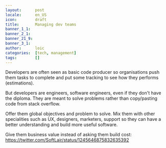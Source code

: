 ```yaml
---
layout:      post
locale:      en_US
icon:        draft
title:       Managing dev teams
banner_1_1:  
banner_2_1:  
banner_21_9: 
banner_3_1:  
author:      loic
categories:  [tech, management]
tags:        []
---
```


Developers are often seen as basic code producer so organisations push them tasks to complete and put some tracking to see how they performs (estimations).

But developers are engineers, software engineers, even if they don't have the diploma. They are meant to solve problems rather than copy/pasting code from stack overflow.

Offer them global objectives and problem to solve. Mix them with other specialities such as UX, designers, marketers, support so they can have a better understanding and build more useful software.

Give them business value instead of asking them build cost: https://twitter.com/SoftLair/status/1245646875832635392
